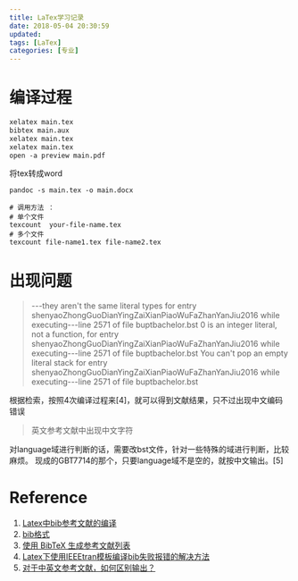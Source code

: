 ```yaml
---
title: LaTex学习记录
date: 2018-05-04 20:30:59
updated:
tags: [LaTex]
categories: [专业]
---
```


<!--more-->


# 编译过程

``` latex
xelatex main.tex
bibtex main.aux
xelatex main.tex
xelatex main.tex
open -a preview main.pdf
```

将tex转成word
```
pandoc -s main.tex -o main.docx
```


```
# 调用方法 ：
# 单个文件
texcount  your-file-name.tex
# 多个文件
texcount file-name1.tex file-name2.tex
```

# 出现问题

>---they aren't the same literal types for entry shenyaoZhongGuoDianYingZaiXianPiaoWuFaZhanYanJiu2016
while executing---line 2571 of file buptbachelor.bst
0 is an integer literal, not a function, for entry shenyaoZhongGuoDianYingZaiXianPiaoWuFaZhanYanJiu2016
while executing---line 2571 of file buptbachelor.bst
You can't pop an empty literal stack for entry shenyaoZhongGuoDianYingZaiXianPiaoWuFaZhanYanJiu2016
while executing---line 2571 of file buptbachelor.bst

根据检索，按照4次编译过程来[4]，就可以得到文献结果，只不过出现中文编码错误


>英文参考文献中出现中文字符

对language域进行判断的话，需要改bst文件，针对一些特殊的域进行判断，比较麻烦。
现成的GBT7714的那个，只要language域不是空的，就按中文输出。[5]




# Reference

1. [Latex中bib参考文献的编译](https://blog.csdn.net/u014466412/article/details/53282615)
2. [bib格式](http://blog.sina.com.cn/s/blog_4aee288a0100dehr.html)
3. [使用 BibTeX 生成参考文献列表](https://liam0205.me/2016/01/23/using-bibtex-to-generate-reference/)
4. [Latex下使用IEEEtran模板编译bib失败报错的解决方法](https://blog.csdn.net/greenapple_shan/article/details/37054813)
5. [对于中英文参考文献，如何区别输出？](http://bbs.ctex.org/viewthread.php?tid=33591)

